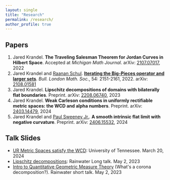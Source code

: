 ```yaml
---
layout: single
title: "Research"
permalink: /research/
author_profile: true
---
```

## Papers

1. Jared Krandel. **The Traveling Salesman Theorem for Jordan Curves in Hilbert Space**. Accepted at *Michigan Math Journal*. arXiv: [2107.07017](<https://arxiv.org/abs/2107.07017>), 2022
2. Jared Krandel and [Raanan Schul](<https://www.math.stonybrook.edu/~schul/>). [**Iterating the Big-Pieces operator and larger sets**](https://londmathsoc.onlinelibrary.wiley.com/doi/abs/10.1112/blms.12683). *Bull. London Math. Soc.*, 54: 2151-2161, 2022. arXiv: [2108.01581](<https://arxiv.org/abs/2108.01581>)
3. Jared Krandel. **Lipschitz decompositions of domains with bilaterally flat boundaries**. Preprint. arXiv: [2208.06740](<https://arxiv.org/abs/2208.06740>), 2023
4. Jared Krandel. **Weak Carleson conditions in uniformly rectifiable metric spaces: the WCD and alpha numbers**. Preprint. arXiv: [2403.14479](<https://arxiv.org/abs/2403.14479v3>), 2024
5. Jared Krandel and [Paul Sweeney Jr.](<https://sites.google.com/view/paulsweeneyjr>). **A smooth intrinsic flat limit with negative curvature**. Preprint. arXiv: [2406.15532](<https://arxiv.org/abs/2406.15332>), 2024

## Talk Slides

+ [UR Metric Spaces satisfy the WCD](https://jarkrandel.github.io/files/WCD_Talk.pdf): University of Tennessee. March 20, 2024
+ [Lipschitz decompositions](https://jarkrandel.github.io/files/Rainwater_long_talk_2023.pdf): Rainwater Long talk. May 2, 2023
+ [Intro to Quantitative Geometric Measure Theory](https://jarkrandel.github.io/files/Rainwater_short_talk_2023.pdf) (What's a corona decomposition?). Rainwater short talk. May 2, 2023
